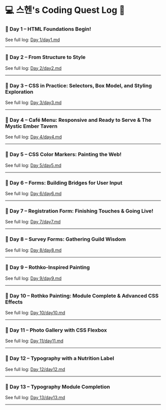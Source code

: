 # 💻 스헨's Coding Quest Log 🚀

### 📅 Day 1 – HTML Foundations Begin!
See full log: [Day 1/day1.md](Day%2001/day1.md)

---

### 📅 Day 2 – From Structure to Style
See full log: [Day 2/day2.md](Day%2002/day2.md)

---

### 📅 Day 3 – CSS in Practice: Selectors, Box Model, and Styling Exploration
See full log: [Day 3/day3.md](Day%2003/day3.md)

---

### 📅 Day 4 – Café Menu: Responsive and Ready to Serve & The Mystic Ember Tavern
See full log: [Day 4/day4.md](Day%2004/day4.md)

---

### 📅 Day 5 – CSS Color Markers: Painting the Web!
See full log: [Day 5/day5.md](Day%2005/day5.md)

---

### 📅 Day 6 – Forms: Building Bridges for User Input
See full log: [Day 6/day6.md](Day%2006/day6.md)

---

### 📅 Day 7 – Registration Form: Finishing Touches & Going Live!
See full log: [Day 7/day7.md](Day%2007/day7.md)

---

### 📅 Day 8 – Survey Forms: Gathering Guild Wisdom
See full log: [Day 8/day8.md](Day%2008/day8.md)

---

### 📅 Day 9 – Rothko-Inspired Painting
See full log: [Day 9/day9.md](Day%2009/day9.md)

---

### 📅 Day 10 – Rothko Painting: Module Complete & Advanced CSS Effects
See full log: [Day 10/day10.md](Day%2010/day10.md)

---

### 📅 Day 11 – Photo Gallery with CSS Flexbox
See full log: [Day 11/day11.md](Day%2011/day11.md)

---

### 📅 Day 12 – Typography with a Nutrition Label
See full log: [Day 12/day12.md](Day%2012/day12.md)

---

### 📅 Day 13 – Typography Module Completion
See full log: [Day 13/day13.md](Day%2013/day13.md)

---
